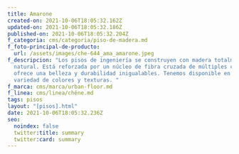 ```yaml
---
title: Amarone
created-on: 2021-10-06T18:05:32.162Z
updated-on: 2021-10-06T18:05:32.186Z
published-on: 2021-10-06T18:05:32.204Z
f_categoria: cms/categoria/piso-de-madera.md
f_foto-principal-de-producto:
  url: /assets/images/che-644_ama_amarone.jpeg
f_descripcion: "Los pisos de ingeniería se construyen con madera totalmente
  natural. Está reforzada por un núcleo de fibra cruzada de múltiples capas, que
  ofrece una belleza y durabilidad inigualables. Tenemos disponible en una
  variedad de colores y texturas. "
f_marca: cms/marca/urban-floor.md
f_linea: cms/linea/chêne.md
tags: pisos
layout: "[pisos].html"
date: 2021-10-06T18:05:32.236Z
seo:
  noindex: false
  twitter:title: summary
  twitter:card: summary
---
```

